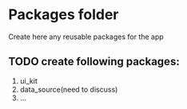 # Packages folder

Create here any reusable packages for the app

## TODO create following packages:
1) ui_kit
2) data_source(need to discuss)
3) ...